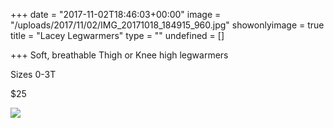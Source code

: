 +++
date = "2017-11-02T18:46:03+00:00"
image = "/uploads/2017/11/02/IMG_20171018_184915_960.jpg"
showonlyimage = true
title = "Lacey Legwarmers"
type = ""
undefined = []

+++
Soft, breathable Thigh or Knee high legwarmers

Sizes 0-3T

$25

![](/uploads/2017/11/02/IMG_20171018_184915_960.jpg)